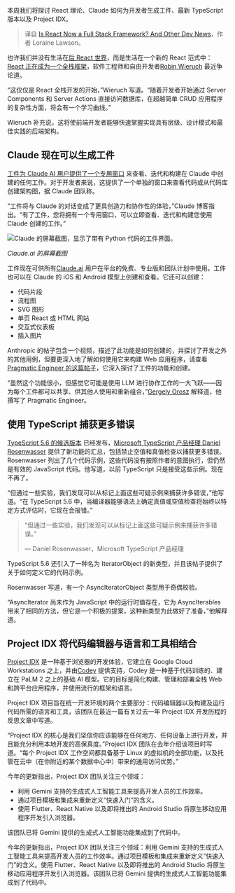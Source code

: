 
<!--
title: React现在是全栈框架吗？
cover: https://cdn.thenewstack.io/media/2024/04/d8b458d6-dev_news_img-2-2.png
-->

本周我们将探讨 React 理论、Claude 如何为开发者生成工件、最新 TypeScript 版本以及 Project IDX。

> 译自 [Is React Now a Full Stack Framework? And Other Dev News](https://thenewstack.io/is-react-now-a-full-stack-framework-and-other-dev-news/)，作者 Loraine Lawson。

也许我们并没有生活在[后 React 世界](https://thenewstack.io/after-a-decade-of-react-is-frontend-a-post-react-world-now/)，而是生活在一个新的 React 范式中：[React 正在成为一个全栈框架](https://www.robinwieruch.de/react-full-stack-framework)，软件工程师和自由开发者[Robin Wieruch](https://www.linkedin.com/company/rwieruch/) 最近争论道。

“这仅仅是 React 全栈开发的开始，”Wieruch 写道。“随着开发者开始通过 Server Components 和 Server Actions 直接访问数据库，在超越简单 CRUD 应用程序的复杂性方面，将会有一个学习曲线。”

Wieruch 补充说，这将使前端开发者能够快速掌握实现具有层级、设计模式和最佳实践的后端架构。

## Claude 现在可以生成工件

[工件为 Claude AI 用户提供了一个专用窗口](https://www.anthropic.com/news/artifacts) 来查看、迭代和构建在 Claude 中创建的任何工作。对于开发者来说，这提供了一个单独的窗口来查看代码或从代码库创建架构图，据 Claude 团队称。

“工件将与 Claude 的对话变成了更具创造力和协作性的体验，”Claude 博客指出。“有了工件，您将拥有一个专用窗口，可以立即查看、迭代和构建您使用 Claude 创建的工作。”

![Claude 的屏幕截图，显示了带有 Python 代码的工件界面。](https://cdn.thenewstack.io/media/2024/08/234c2f0e-artifacts_claude.jpg)

*Claude.ai 的屏幕截图*

工件现在可供所有[Claude.ai](https://claude.ai/new) 用户在平台的免费、专业版和团队计划中使用。工件也可以在 Claude 的 iOS 和 Android 模型上创建和查看。它还可以创建：

- 代码片段
- 流程图
- SVG 图形
- 单页 React 或 HTML 网站
- 交互式仪表板
- 插入图片

Anthropic 的帖子包含一个视频，描述了此功能是如何创建的，并探讨了开发之外的其他用例，但要更深入地了解如何使用它来构建 Web 应用程序，请查看[Pragmatic Engineer 的这篇帖子](https://newsletter.pragmaticengineer.com/p/how-anthropic-built-artifacts)，它深入探讨了工件的功能和创建。

“虽然这个功能很小，但感觉它可能是使用 LLM 进行协作工作的一大飞跃——因为每个工件都可以共享、供其他人使用和重新组合，”[Gergely Orosz](https://www.linkedin.com/in/gergelyorosz/?originalSubdomain=nl) 解释道，他撰写了 Pragmatic Engineer。

## 使用 TypeScript 捕获更多错误

[TypeScript 5.6 的候选版本](https://devblogs.microsoft.com/typescript/announcing-typescript-5-6-rc/) 已经发布，[Microsoft TypeScript 产品经理 Daniel Rosenwasser](https://www.linkedin.com/in/daniel-rosenwasser-b56b7837/) 提供了新功能的汇总，包括禁止空值和真值检查以捕获更多错误。Rosenwasser 列出了几个代码示例，这些代码没有按照作者的意图执行，但仍然是有效的 JavaScript 代码。他写道，以前 TypeScript 只是接受这些示例。现在不再了。

“但通过一些实验，我们发现可以从标记上面这些可疑示例来捕获许多错误，”他写道。“在 TypeScript 5.6 中，当编译器能够语法上确定真值或空值检查将始终以特定方式评估时，它现在会报错。”

> “但通过一些实验，我们发现可以从标记上面这些可疑示例来捕获许多错误。”
>
> — Daniel Rosenwasser，Microsoft TypeScript 产品经理

TypeScript 5.6 还引入了一种名为 IteratorObject 的新类型，并且该帖子提供了关于如何定义它的代码示例。

Rosenwasser 写道，有一个 AsyncIteratorObject 类型用于奇偶校验。

“AsyncIterator 尚未作为 JavaScript 中的运行时值存在，它为 AsyncIterables 带来了相同的方法，但它是一个积极的提案，这种新类型为此做好了准备，”他解释道。

## Project IDX 将代码编辑器与语言和工具相结合

[Project IDX](https://thenewstack.io/project-idx-googles-new-web-and-mobile-app-development-ide/) 是一种基于浏览器的开发体验，它建立在 Google Cloud Workstations 之上，并由[Codey](https://lablab.ai/tech/google/codey) 提供支持，Codey 是一种基于代码训练的、建立在 PaLM 2 之上的基础 AI 模型。它的目标是简化构建、管理和部署全栈 Web 和跨平台应用程序，并使用流行的框架和语言。

Project IDX 项目旨在统一开发环境的两个主要部分：代码编辑器以及构建及运行代码所需的语言和工具，该团队在最近一篇有关过去一年 Project IDX 开发历程的反思文章中写道。

“Project IDX 的核心是我们坚信你应该能够在任何地方、任何设备上进行开发，并且能充分利用本地开发的高保真度。”Project IDX 团队在去年介绍该项目时写道。“每个 Project IDX 工作空间都具备基于 Linux 的虚拟机的全部功能，以及托管在云中（在你附近的某个数据中心中）带来的通用访问优势。”

今年的更新指出，Project IDX 团队关注三个领域：

- 利用 Gemini 支持的生成式人工智能工具来提高开发人员的工作效率。
- 通过项目模板和集成来重新定义“快速入门”的含义。
- 使用 Flutter、React Native 以及即将推出的 Android Studio 将原生移动应用程序开发引入浏览器。

该团队已将 Gemini 提供的生成式人工智能功能集成到了代码中。

今年的更新指出，Project IDX 团队关注三个领域：利用 Gemini 支持的生成式人工智能工具来提高开发人员的工作效率。通过项目模板和集成来重新定义“快速入门”的含义。使用 Flutter、React Native 以及即将推出的 Android Studio 将原生移动应用程序开发引入浏览器。该团队已将 Gemini 提供的生成式人工智能功能集成到了代码中。